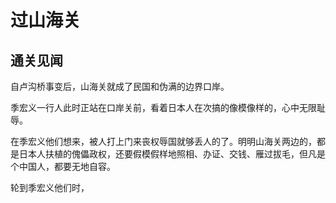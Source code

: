 # 过山海关

## 通关见闻

自卢沟桥事变后，山海关就成了民国和伪满的边界口岸。

季宏义一行人此时正站在口岸关前，看着日本人在次搞的像模像样的，心中无限耻辱。

在季宏义他们想来，被人打上门来丧权辱国就够丢人的了。明明山海关两边的，都是日本人扶植的傀儡政权，还要假模假样地照相、办证、交钱、雁过拔毛，但凡是个中国人，都要无地自容。

轮到季宏义他们时，

<!-- ![01](../../../../images/01.jpg "东北华北示意图") -->
